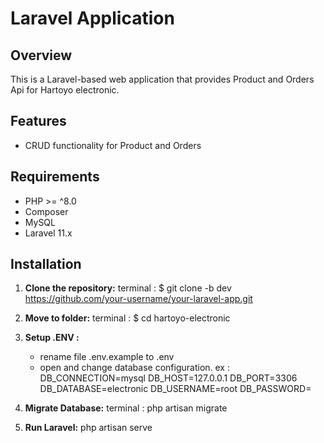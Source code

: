 # Laravel Application

## Overview

This is a Laravel-based web application that provides Product and Orders Api for Hartoyo electronic. 

## Features

- CRUD functionality for Product and Orders

## Requirements

- PHP >= ^8.0
- Composer
- MySQL
- Laravel 11.x

## Installation

1. **Clone the repository:**
terminal :
   $ git clone -b dev https://github.com/your-username/your-laravel-app.git 

2. **Move to folder:**
terminal :
   $ cd hartoyo-electronic

4. **Setup .ENV :**
   - rename file .env.example to .env 
   - open and change database configuration. ex :
DB_CONNECTION=mysql
DB_HOST=127.0.0.1
DB_PORT=3306
DB_DATABASE=electronic
DB_USERNAME=root
DB_PASSWORD=     

5. **Migrate Database:**
terminal :
   php artisan migrate

6. **Run Laravel:**
    php artisan serve